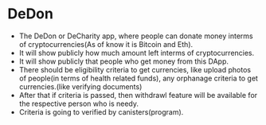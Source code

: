 # DeDon
* The DeDon or DeCharity app, where people can donate money interms of cryptocurrencies(As of know it is Bitcoin and Eth). 
* It will show publicly how much amount left interms of cryptocurrencies.
* It will show publicly that people who get money from this DApp.
* There should be eligibility criteria to get currencies, like upload photos of people(in terms of health related funds), any orphanage criteria to get  currencies.(like verifying documents)
* After that if criteria is passed, then withdrawl feature will be available for the respective person who is needy.
* Criteria is going to verified by canisters(program).
